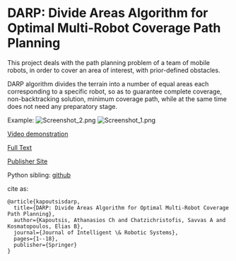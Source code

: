 # DARP: Divide Areas Algorithm for Optimal Multi-Robot Coverage Path Planning #

This project deals with the path planning problem of a team of mobile robots, in order to cover an area of interest, with prior-defined obstacles.

DARP algorithm divides the terrain into a number of equal areas each corresponding to a specific robot, so as to guarantee complete coverage, non-backtracking solution, minimum coverage path, while at the same time does not need any preparatory stage.

Example:
![Screenshot_2.png](http://kapoutsis.info/wp-content/uploads/2019/02/3227076872-Screenshot_2.png)
![Screenshot_1.png](http://kapoutsis.info/wp-content/uploads/2019/02/3406347700-Screenshot_1.png)

[Video demonstration](https://www.youtube.com/watch?v=LrGfvma41Ak)

[Full Text](http://kapoutsis.info/wp-content/uploads/2017/02/j3.pdf)

[Publisher Site](https://link.springer.com/article/10.1007%2Fs10846-016-0461-x)

Python sibling: [github](https://github.com/alice-st/DARP-Python)

cite as: 

```
@article{kapoutsisdarp,
  title={DARP: Divide Areas Algorithm for Optimal Multi-Robot Coverage Path Planning},
  author={Kapoutsis, Athanasios Ch and Chatzichristofis, Savvas A and Kosmatopoulos, Elias B},
  journal={Journal of Intelligent \& Robotic Systems},
  pages={1--18},
  publisher={Springer}
}
```
